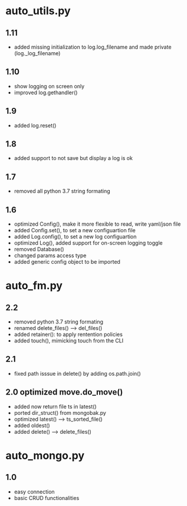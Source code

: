 # auto_utils.py

## 1.11
- added missing initialization to log.log_filename and made private (log._log_filename)

## 1.10
- show logging on screen only
- improved log.gethandler()

## 1.9
- added log.reset()

## 1.8
- added support to not save but display a log is ok

## 1.7 
- removed all python 3.7 string formating

## 1.6 
- optimized Config(), make it more flexible to read, write yaml/json file
- added Config.set(), to set a new configuartion file
- added Log.config(), to set a new log configuartion
- optimized Log(), added support for on-screen logging toggle
- removed Database()
- changed params access type
- added generic config object to be imported


# auto_fm.py

## 2.2 
- removed python 3.7 string formating
- renamed delete_files() --> del_files()
- added retainer(): to apply rentention policies
- added touch(), mimicking touch from the CLI

## 2.1 
- fixed path isssue in delete() by adding os.path.join()

## 2.0 optimized move.do_move()
- added now return file ts in latest()
- ported dir_struct() from mongobak.py
- optimized latest() --> ts_sorted_file()
- added oldest()
- added delete() --> delete_files()


# auto_mongo.py 

## 1.0 
- easy connection
- basic CRUD functionalities

